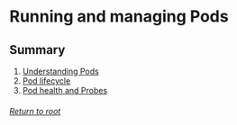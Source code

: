 # Running and managing Pods

## Summary

1. [Understanding Pods](01understandingPods.md)
2. [Pod lifecycle](02podLifecycle.md)
3. [Pod health and Probes](03podHealthProbes.md)

###### [Return to root](https://github.com/l12f3r/CKAstudy/)